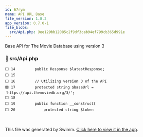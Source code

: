 ```yaml
---
id: 67rym
name: API URL Base
file_version: 1.0.2
app_version: 0.7.0-1
file_blobs:
  src/Api.php: 9ee129bb12085c2f9df3cab94ef799cb365d991e
---
```


Base API for The Movie Database using version 3
<!-- NOTE-swimm-snippet: the lines below link your snippet to Swimm -->
### 📄 src/Api.php
```hack
⬜ 14         public Response $latestResponse;
⬜ 15     
⬜ 16         // Utilizing version 3 of the API
🟩 17         protected string $baseUrl = 'https://api.themoviedb.org/3/';
⬜ 18     
⬜ 19         public function __construct(
⬜ 20             protected string $token
```

<br/>

This file was generated by Swimm. [Click here to view it in the app](https://app.swimm.io/repos/Z2l0aHViJTNBJTNBbGFyYXZlbC10bWRiJTNBJTNBdGNhbXBiUFBV/docs/67rym).